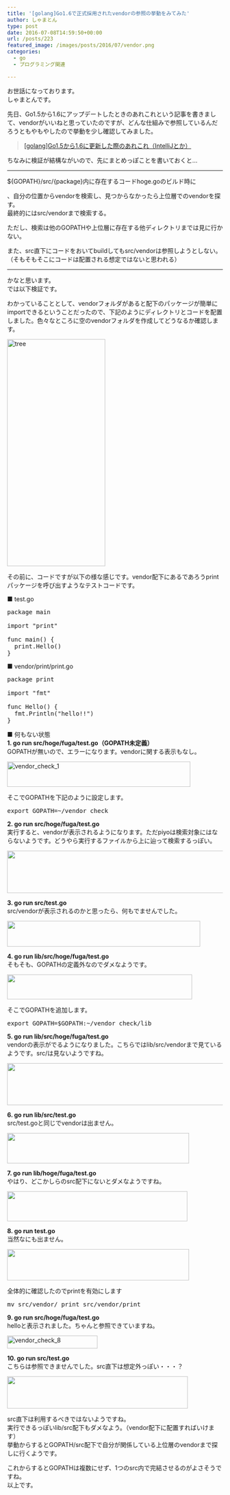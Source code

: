 ```yaml
---
title: '[golang]Go1.6で正式採用されたvendorの参照の挙動をみてみた'
author: しゃまとん
type: post
date: 2016-07-08T14:59:50+00:00
url: /posts/223
featured_image: /images/posts/2016/07/vendor.png
categories:
  - go
  - プログラミング関連

---
```

お世話になっております。  
しゃまとんです。

先日、Go1.5から1.6にアップデートしたときのあれこれという記事を書きまして、vendorがいいねと思っていたのですが、どんな仕組みで参照しているんだろうともやもやしたので挙動を少し確認してみました。

<blockquote class="wp-embedded-content">
  <p>
    <a href="http://shamaton.orz.hm/blog/posts/217">[golang]Go1.5から1.6に更新した際のあれこれ（IntelliJとか）</a>
  </p>
</blockquote>



ちなみに検証が結構ながいので、先にまとめっぽことを書いておくと&#8230;

* * *

${GOPATH}/src/{package}内に存在するコードhoge.goのビルド時に

、自分の位置からvendorを検索し、見つからなかったら上位層でのvendorを探す。  
最終的にはsrc/vendorまで検索する。

ただし、検索は他のGOPATHや上位層に存在する他ディレクトリまでは見に行かない。

また、src直下にコードをおいてbuildしてもsrc/vendorは参照しようとしない。（そもそもそこにコードは配置される想定ではないと思われる）

* * *

かなと思います。  
では以下検証です。

わかっていることとして、vendorフォルダがあると配下のパッケージが簡単にimportできるということだったので、下記のようにディレクトリとコードを配置しました。色々なところに空のvendorフォルダを作成してどうなるか確認します。

[<img src="http://shamaton.orz.hm/blog/images/posts/2016/06/tree.png" alt="tree" width="229" height="530" class="aligncenter size-full wp-image-224" />][1]

その前に、コードですが以下の様な感じです。vendor配下にあるであろうprintパッケージを呼び出すようなテストコードです。

■ test.go

<pre class="lang:default decode:true " title="test.go">package main

import "print"

func main() {
  print.Hello()
}</pre>

■ vendor/print/print.go

<pre class="lang:default decode:true " title="vendor/print/print.go">package print

import "fmt"

func Hello() {
  fmt.Println("hello!!")
}</pre>

■ 何もない状態  
**1. go run src/hoge/fuga/test.go（GOPATH未定義）**  
GOPATHが無いので、エラーになります。vendorに関する表示もなし。

[<img src="http://shamaton.orz.hm/blog/images/posts/2016/06/vendor_check_1.png" alt="vendor_check_1" width="428" height="59" class="aligncenter size-full wp-image-225" />][2]

そこでGOPATHを下記のように設定します。

<pre class="brush: bash; gutter: true">export GOPATH=~/vendor_check</pre>

**2. go run src/hoge/fuga/test.go**  
実行すると、vendorが表示されるようになります。ただpiyoは検索対象にはならないようです。どうやら実行するファイルから上に辿って検索するっぽい。

[<img src="http://shamaton.orz.hm/blog/images/posts/2016/06/vendor_check_2.png" width="528" height="99" class="aligncenter wp-image-236 size-full" />][3]

**3. go run src/test.go**  
src/vendorが表示されるのかと思ったら、何もでませんでした。

[<img src="http://shamaton.orz.hm/blog/images/posts/2016/06/vendor_check_3.png" width="451" height="60" class="aligncenter wp-image-237 size-full" />][4]

**4. go run lib/src/hoge/fuga/test.go**  
そもそも、GOPATHの定義外なのでダメなようです。

[<img src="http://shamaton.orz.hm/blog/images/posts/2016/06/vendor_check_4.png" width="432" height="58" class="aligncenter wp-image-238 size-full" />][5]

そこでGOPATHを追加します。

<pre class="brush: bash; gutter: true">export GOPATH=$GOPATH:~/vendor_check/lib</pre>

**5. go run lib/src/hoge/fuga/test.go**  
vendorの表示がでるようになりました。こちらではlib/src/vendorまで見ているようです。src/は見ないようですね。

[<img src="http://shamaton.orz.hm/blog/images/posts/2016/06/vendor_check_5.png" width="536" height="98" class="aligncenter wp-image-239 size-full" />][6]

**6. go run lib/src/test.go**  
src/test.goと同じでvendorは出ません。

[<img src="http://shamaton.orz.hm/blog/images/posts/2016/06/vendor_check_5.5.png" width="425" height="71" class="aligncenter wp-image-240 size-full" />][7]

**7. go run lib/hoge/fuga/test.go**  
やはり、どこかしらのsrc配下にないとダメなようですね。

[<img src="http://shamaton.orz.hm/blog/images/posts/2016/06/vendor_check_6.png" width="421" height="70" class="aligncenter wp-image-241 size-full" />][8]

**8. go run test.go**  
当然なにも出ません。

[<img src="http://shamaton.orz.hm/blog/images/posts/2016/06/vendor_check_7.png" width="425" height="73" class="aligncenter wp-image-242 size-full" />][9]

全体的に確認したのでprintを有効にします

<pre class="brush: bash; gutter: true">mv src/vendor/_print src/vendor/print</pre>

**9. go run src/hoge/fuga/test.go**  
helloと表示されました。ちゃんと参照できていますね。

[<img src="http://shamaton.orz.hm/blog/images/posts/2016/06/vendor_check_8.png" alt="vendor_check_8" width="211" height="30" class="size-full wp-image-233 aligncenter" />][10]

**10. go run src/test.go**  
こちらは参照できませんでした。src直下は想定外っぽい・・・？

[<img src="http://shamaton.orz.hm/blog/images/posts/2016/06/vendor_check_9.png" width="422" height="75" class="aligncenter wp-image-235 size-full" />][11]

src直下は利用するべきではないようですね。  
実行できるっぽいlib/src配下もダメなよう。（vendor配下に配置すればいけます）  
挙動からするとGOPATH/src配下で自分が関係している上位層のvendorまで探しに行くようです。

これからするとGOPATHは複数にせず、1つのsrc内で完結させるのがよさそうですね。  
以上です。

 [1]: http://shamaton.orz.hm/blog/images/posts/2016/06/tree.png
 [2]: http://shamaton.orz.hm/blog/images/posts/2016/06/vendor_check_1.png
 [3]: http://shamaton.orz.hm/blog/images/posts/2016/06/vendor_check_2.png
 [4]: http://shamaton.orz.hm/blog/images/posts/2016/06/vendor_check_3.png
 [5]: http://shamaton.orz.hm/blog/images/posts/2016/06/vendor_check_4.png
 [6]: http://shamaton.orz.hm/blog/images/posts/2016/06/vendor_check_5.png
 [7]: http://shamaton.orz.hm/blog/images/posts/2016/06/vendor_check_5.5.png
 [8]: http://shamaton.orz.hm/blog/images/posts/2016/06/vendor_check_6.png
 [9]: http://shamaton.orz.hm/blog/images/posts/2016/06/vendor_check_7.png
 [10]: http://shamaton.orz.hm/blog/images/posts/2016/06/vendor_check_8.png
 [11]: http://shamaton.orz.hm/blog/images/posts/2016/06/vendor_check_9.png